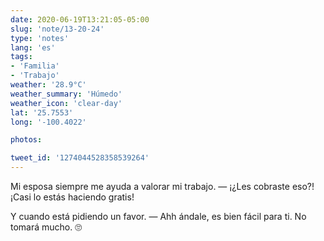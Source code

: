 ```yaml
---
date: 2020-06-19T13:21:05-05:00
slug: 'note/13-20-24'
type: 'notes'
lang: 'es'
tags:
- 'Familia'
- 'Trabajo'
weather: '28.9°C'
weather_summary: 'Húmedo'
weather_icon: 'clear-day'
lat: '25.7553'
long: '-100.4022'

photos:

tweet_id: '1274044528358539264'
---
```

Mi esposa siempre me ayuda a valorar mi trabajo. 
— ¡¿Les cobraste eso?! ¡Casi lo estás haciendo gratis!

Y cuando está pidiendo un favor. 
— Ahh ándale, es bien fácil para ti. No tomará mucho. 
🙄  